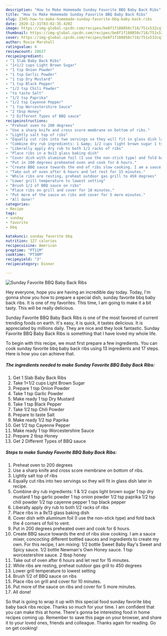 ```yaml
---
description: "How to Make Homemade Sunday Favorite BBQ Baby Back Ribs"
title: "How to Make Homemade Sunday Favorite BBQ Baby Back Ribs"
slug: 2345-how-to-make-homemade-sunday-favorite-bbq-baby-back-ribs
date: 2020-12-31T03:02:35.420Z
image: https://img-global.cpcdn.com/recipes/be8f1f188850c718/751x532cq70/sunday-favorite-bbq-baby-back-ribs-recipe-main-photo.jpg
thumbnail: https://img-global.cpcdn.com/recipes/be8f1f188850c718/751x532cq70/sunday-favorite-bbq-baby-back-ribs-recipe-main-photo.jpg
cover: https://img-global.cpcdn.com/recipes/be8f1f188850c718/751x532cq70/sunday-favorite-bbq-baby-back-ribs-recipe-main-photo.jpg
author: Roxie Marshall
ratingvalue: 4
reviewcount: 28637
recipeingredient:
- "1 Slab Baby Back Ribs"
- "1+1/2 cups Light Brown Sugar"
- "1 tsp Onion Powder"
- "1 tsp Garlic Powder"
- "1 tsp Dry Mustard"
- "1 tsp Black Pepper"
- "1/2 tsp Chili Powder"
- "to taste Salt"
- "1/2 tsp Paprika"
- "1/2 tsp Cayenne Pepper"
- "1 tsp Worcestershire Sauce"
- "2 tbsp Honey"
- "2 Different Types of BBQ sauce"
recipeinstructions:
- "Preheat oven to 200 degrees"
- "Use a sharp knife and cross score membrane on bottom of ribs."
- "Lightly salt top of ribs"
- "Equally cut ribs into two servings so they will fit in glass dish later in recipe."
- "Combine dry rub ingredients: 1 &amp; 1/2 cups light brown sugar 1 tsp dry mustard 1 tsp garlic powder 1 tsp onion powder 1/2 tsp paprika 1/2 tsp chili powder 1/2 tsp cayenne pepper 1 tsp black pepper"
- "Liberally apply dry rub to both 1/2 racks of ribs"
- "Place ribs in a 9x13 glass baking dish"
- "Cover dish with aluminum foil (I use the non-stick type) and fold back the 4 corners of foil to vent."
- "Put in 200 degrees preheated oven and cook for 6 hours."
- "Create BBQ sauce towards the end of ribs slow cooking. I am a sauce mixer, concocting different bottled sauces and ingredients to create my own. For this recipe, I am mixing: 1/2 bottle Sweet Baby Ray&#39;s Sweet and Spicy sauce. 1/2 bottle Newman&#39;s Own Honey sauce. 1 tsp worcestershire sauce. 2 tbsp honey"
- "Take out of oven after 6 hours and let rest for 15 minutes."
- "While ribs are resting, preheat outdoor gas grill to 450 degrees"
- "Lower grill temperature to lowest setting"
- "Brush 1/2 of BBQ sauce on ribs"
- "Place ribs on grill and cover for 10 minutes."
- "Put more of the sauce on ribs and cover for 5 more minutes."
- "All done!"
categories:
- Recipe
tags:
- sunday
- favorite
- bbq

katakunci: sunday favorite bbq 
nutrition: 127 calories
recipecuisine: American
preptime: "PT11M"
cooktime: "PT30M"
recipeyield: "3"
recipecategory: Dinner

---
```



![Sunday Favorite BBQ Baby Back Ribs](https://img-global.cpcdn.com/recipes/be8f1f188850c718/751x532cq70/sunday-favorite-bbq-baby-back-ribs-recipe-main-photo.jpg)

Hey everyone, hope you are having an incredible day today. Today, I'm gonna show you how to prepare a special dish, sunday favorite bbq baby back ribs. It is one of my favorites. This time, I am going to make it a bit tasty. This will be really delicious.



Sunday Favorite BBQ Baby Back Ribs is one of the most favored of current trending foods on earth. It's easy, it is quick, it tastes delicious. It is appreciated by millions daily. They are nice and they look fantastic. Sunday Favorite BBQ Baby Back Ribs is something that I have loved my whole life.


To begin with this recipe, we must first prepare a few ingredients. You can cook sunday favorite bbq baby back ribs using 13 ingredients and 17 steps. Here is how you can achieve that.

<!--inarticleads1-->

##### The ingredients needed to make Sunday Favorite BBQ Baby Back Ribs:

1. Get 1 Slab Baby Back Ribs
1. Take 1+1/2 cups Light Brown Sugar
1. Prepare 1 tsp Onion Powder
1. Take 1 tsp Garlic Powder
1. Make ready 1 tsp Dry Mustard
1. Take 1 tsp Black Pepper
1. Take 1/2 tsp Chili Powder
1. Prepare to taste Salt
1. Make ready 1/2 tsp Paprika
1. Get 1/2 tsp Cayenne Pepper
1. Make ready 1 tsp Worcestershire Sauce
1. Prepare 2 tbsp Honey
1. Get 2 Different Types of BBQ sauce




<!--inarticleads2-->

##### Steps to make Sunday Favorite BBQ Baby Back Ribs:

1. Preheat oven to 200 degrees
1. Use a sharp knife and cross score membrane on bottom of ribs.
1. Lightly salt top of ribs
1. Equally cut ribs into two servings so they will fit in glass dish later in recipe.
1. Combine dry rub ingredients: 1 &amp; 1/2 cups light brown sugar 1 tsp dry mustard 1 tsp garlic powder 1 tsp onion powder 1/2 tsp paprika 1/2 tsp chili powder 1/2 tsp cayenne pepper 1 tsp black pepper
1. Liberally apply dry rub to both 1/2 racks of ribs
1. Place ribs in a 9x13 glass baking dish
1. Cover dish with aluminum foil (I use the non-stick type) and fold back the 4 corners of foil to vent.
1. Put in 200 degrees preheated oven and cook for 6 hours.
1. Create BBQ sauce towards the end of ribs slow cooking. I am a sauce mixer, concocting different bottled sauces and ingredients to create my own. For this recipe, I am mixing: 1/2 bottle Sweet Baby Ray&#39;s Sweet and Spicy sauce. 1/2 bottle Newman&#39;s Own Honey sauce. 1 tsp worcestershire sauce. 2 tbsp honey
1. Take out of oven after 6 hours and let rest for 15 minutes.
1. While ribs are resting, preheat outdoor gas grill to 450 degrees
1. Lower grill temperature to lowest setting
1. Brush 1/2 of BBQ sauce on ribs
1. Place ribs on grill and cover for 10 minutes.
1. Put more of the sauce on ribs and cover for 5 more minutes.
1. All done!




So that is going to wrap it up with this special food sunday favorite bbq baby back ribs recipe. Thanks so much for your time. I am confident that you can make this at home. There's gonna be interesting food in home recipes coming up. Remember to save this page on your browser, and share it to your loved ones, friends and colleague. Thanks again for reading. Go on get cooking!
